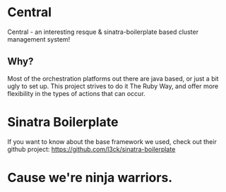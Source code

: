 # Central

Central - an interesting resque & sinatra-boilerplate based cluster management system!

## Why?

Most of the orchestration platforms out there are java based, or just a bit ugly to set up.  This project strives to do it The Ruby Way, and offer more flexibility in the types of actions that can occur.

# Sinatra Boilerplate

If you want to know about the base framework we used, check out their github project:
  https://github.com/l3ck/sinatra-boilerplate

# Cause we're ninja warriors.